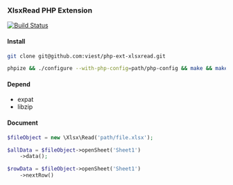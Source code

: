 ### XlsxRead PHP Extension

[![Build Status](https://travis-ci.org/viest/php-ext-xlsxread.svg?branch=master)](https://travis-ci.org/viest/php-ext-xlsxread)

#### Install

```bash
git clone git@github.com:viest/php-ext-xlsxread.git

phpize && ./configure --with-php-config=path/php-config && make && make install
```

#### Depend

* expat
* libzip

#### Document

```php
$fileObject = new \Xlsx\Read('path/file.xlsx');

$allData = $fileObject->openSheet('Sheet1')
    ->data();

$rowData = $fileObject->openSheet('Sheet1')
    ->nextRow()
```